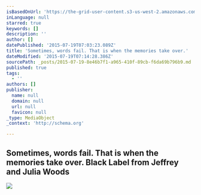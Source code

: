 ```yaml
---
isBasedOnUrl: 'https://the-grid-user-content.s3-us-west-2.amazonaws.com/4c0c6a77-ef32-4ea4-905d-e0a73151a6f8.gif'
inLanguage: null
starred: true
keywords: []
description: ''
author: []
datePublished: '2015-07-19T07:03:23.089Z'
title: 'Sometimes, words fail. That is when the memories take over.'
dateModified: '2015-07-19T07:14:28.386Z'
sourcePath: _posts/2015-07-19-8e46b7f1-a965-410f-89cb-f6da69b796b9.md
published: true
tags:
  - ''
authors: []
publisher:
  name: null
  domain: null
  url: null
  favicon: null
_type: MediaObject
_context: 'http://schema.org'

---
```

## Sometimes, words fail. That is when the memories take over. Black Label from Jeffrey and Julia Woods
![](https://the-grid-user-content.s3-us-west-2.amazonaws.com/4c0c6a77-ef32-4ea4-905d-e0a73151a6f8.gif)